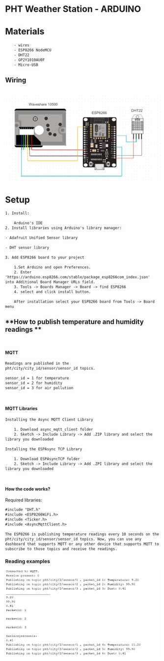 # **PHT Weather Station - ARDUINO**

# **Materials**

        - wires
        - ESP8266 NodeMCU
        - DHT22
        - GP2Y1010AU0F
        - Micro-USB


## **Wiring**

<br>

<img src="readme_images/schemat.png"/>


<br>

# **Setup**
    1. Install:

        Arduino's IDE
    2. Install libraries using Arduino's library manager:

    - Adafruit Unified Sensor library

    - DHT sensor library

    3. Add ESP8266 board to your project

        1.Set Arduino and open Preferences.
        2. Enter 'https://arduino.esp8266.com/stable/package_esp8266com_index.json' into Additional Board Manager URLs field.
        3. Tools -> Boards Manager -> Board -> find ESP8266
        4. select and click install button.

        After installation select your ESP8266 board from Tools -> Board menu



## **How to publish temperature and humidity readings **

<br>

#### **MQTT**

    Readings are published in the
    pht/city/city_id/sensor/sensor_id topics.

    sensor_id = 1 for temperature
    sensor_id = 2 for humidity
    sensor_id = 3 for air pollution

<br>

#### **MQTT Libraries**

    Installing the Async MQTT Client Library

        1. Download async_mqtt_client folder
        2. Sketch -> Include Library -> Add .ZIP library and select the library you downloaded 

    Installing the ESPAsync TCP Library

        1. Download ESPAsyncTCP folder
        2. Sketch -> Include Library -> Add .ZPI library and select the library you downloaded 

<br>

#### **How the code works?**

   Required libraries:

    #include "DHT.h"
    #include <ESP8266WiFi.h>
    #include <Ticker.h>
    #include <AsyncMqttClient.h>

    The ESP8266 is publishing temperature readings every 10 seconds on the pht/city/city_id/sensor/sensor_id topics. Now, you can use any dashboard that supports MQTT or any other device that supports MQTT to subscribe to those topics and receive the readings.


### **Reading examples**

<img src="readme_images/readings.png"/>


